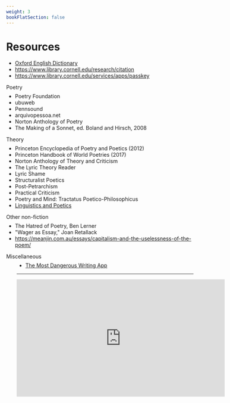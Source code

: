 ```yaml
---
weight: 3
bookFlatSection: false
---
```


# Resources

* [Oxford English Dictionary](http://encompass.library.cornell.edu.proxy.library.cornell.edu/cgi-bin/checkIP.cgi?access=gateway_standard%&url=https://www.oed.com/)
* https://www.library.cornell.edu/research/citation
* https://www.library.cornell.edu/services/apps/passkey

<div style="margin-left:0; margin-bottom:-.5em;">Poetry</div>

* Poetry Foundation
* ubuweb  
* Pennsound
* arquivopessoa.net
* Norton Anthology of Poetry
* The Making of a Sonnet, ed. Boland and Hirsch, 2008


<div style="margin-left:0; margin-bottom:-.5em;">Theory</div>

* Princeton Encyclopedia of Poetry and Poetics (2012)
* Princeton Handbook of World Poetries (2017)
* Norton Anthology of Theory and Criticism
* The Lyric Theory Reader
* Lyric Shame
* Structuralist Poetics
* Post-Petrarchism
* Practical Criticism
* Poetry and Mind: Tractatus Poetico-Philosophicus
* [Linguistics and Poetics](https://monoskop.org/images/8/84/Jakobson_Roman_1960_Closing_statement_Linguistics_and_Poetics.pdf)


<div style="margin-left:0; margin-bottom:-.5em;">Other non-fiction</div>

* The Hatred of Poetry, Ben Lerner
* "Wager as Essay," Joan Retallack
* https://meanjin.com.au/essays/capitalism-and-the-uselessness-of-the-poem/

<div style="margin-left:0; margin-bottom:-.5em;">Miscellaneous</div>
<div style="margin-left:2em">


* [The Most Dangerous Writing App](https://www.squibler.io/dangerous-writing-prompt-app)
<hr>
<iframe width="560" height="315" src="https://www.youtube.com/embed/wUTaNQWjNy8" frameborder="0" allow="accelerometer; autoplay; encrypted-media; gyroscope; picture-in-picture" allowfullscreen></iframe>
</div>

</div>
